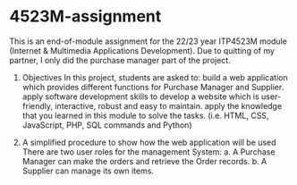 # 4523M-assignment
This is an end-of-module assignment for the 22/23 year ITP4523M module (Internet & Multimedia Applications Development). Due to quitting of my partner, I only did the purchase manager part of the project.
1.	Objectives
In this project, students are asked to:
build a web application which provides different functions for Purchase Manager and Supplier.
apply software development skills to develop a website which is user-friendly, interactive, robust and easy to maintain.
apply the knowledge that you learned in this module to solve the tasks. (i.e. HTML, CSS, JavaScript, PHP, SQL commands and Python)

2.	A simplified procedure to show how the web application will be used
There are two user roles for the management System:
a.	A Purchase Manager can make the orders and retrieve the Order records.
b.	A Supplier can manage its own items.
